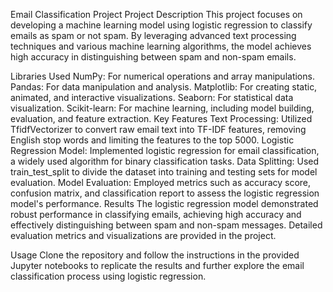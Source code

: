 Email Classification Project
Project Description
This project focuses on developing a machine learning model using logistic regression to classify emails as spam or not spam. By leveraging advanced text processing techniques and various machine learning algorithms, the model achieves high accuracy in distinguishing between spam and non-spam emails.

Libraries Used
NumPy: For numerical operations and array manipulations.
Pandas: For data manipulation and analysis.
Matplotlib: For creating static, animated, and interactive visualizations.
Seaborn: For statistical data visualization.
Scikit-learn: For machine learning, including model building, evaluation, and feature extraction.
Key Features
Text Processing: Utilized TfidfVectorizer to convert raw email text into TF-IDF features, removing English stop words and limiting the features to the top 5000.
Logistic Regression Model: Implemented logistic regression for email classification, a widely used algorithm for binary classification tasks.
Data Splitting: Used train_test_split to divide the dataset into training and testing sets for model evaluation.
Model Evaluation: Employed metrics such as accuracy score, confusion matrix, and classification report to assess the logistic regression model's performance.
Results
The logistic regression model demonstrated robust performance in classifying emails, achieving high accuracy and effectively distinguishing between spam and non-spam messages. Detailed evaluation metrics and visualizations are provided in the project.

Usage
Clone the repository and follow the instructions in the provided Jupyter notebooks to replicate the results and further explore the email classification process using logistic regression.

